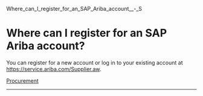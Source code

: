 Where_can_I_register_for_an_SAP_Ariba_account__-_S



Where can I register for an SAP Ariba account?
==============================================

You can register for a new account or log in to your existing account at <https://service.ariba.com/Supplier.aw>.

[Procurement](https://www.sutd.edu.sg/tag/procurement/)

---

